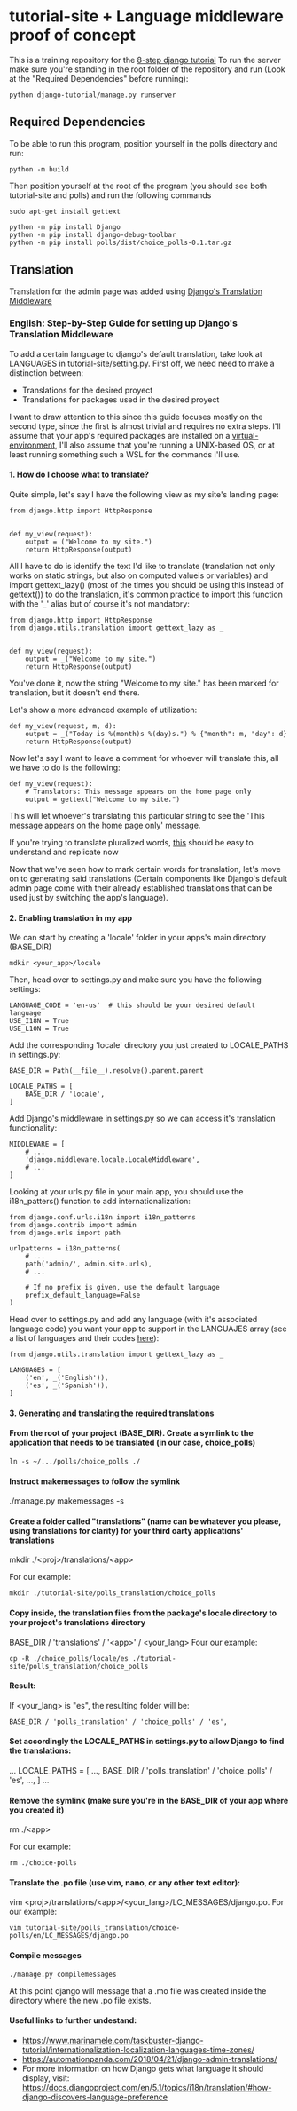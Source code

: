 # tutorial-site + Language middleware proof of concept
This is a training repository for the [8-step django tutorial](https://docs.djangoproject.com/en/5.1/intro/tutorial01/)
To run the server make sure you're standing in the root folder of the repository and run (Look at the "Required Dependencies" before running):
```
python django-tutorial/manage.py runserver
```

## Required Dependencies

To be able to run this program, position yourself in the polls directory and run:
```
python -m build
```
Then position yourself at the root of the program (you should see both tutorial-site and polls) and run the following commands
```
sudo apt-get install gettext

python -m pip install Django
python -m pip install django-debug-toolbar
python -m pip install polls/dist/choice_polls-0.1.tar.gz
```

## Translation

Translation for the admin page was added using [Django's Translation Middleware](https://docs.djangoproject.com/en/5.1/topics/i18n/translation/)

### English: Step-by-Step Guide for setting up Django's Translation Middleware

To add a certain language to django's default translation, take look at LANGUAGES in tutorial-site/setting.py. First off, we need need to make a distinction between:

- Translations for the desired proyect
- Translations for packages used in the desired proyect

I want to draw attention to this since this guide focuses mostly on the second type, since the first is almost trivial and requires no extra steps. I'll assume that your app's required packages are installed on a [virtual-environment](https://docs.python.org/3/library/venv.html), I'll also assume that you're running a UNIX-based OS, or at least running something such a WSL for the commands I'll use.

#### 1. How do I choose what to translate?
Quite simple, let's say I have the following view as my site's landing page:
```
from django.http import HttpResponse


def my_view(request):
    output = ("Welcome to my site.")
    return HttpResponse(output)
```
All I have to do is identify the text I'd like to translate (translation not only works on static strings, but also on computed valueis or variables) and import gettext_lazy() (most of the times you should be using this instead of gettext()) to do the translation, it's common practice to import this function with the '_' alias but of course it's not mandatory:
```
from django.http import HttpResponse
from django.utils.translation import gettext_lazy as _


def my_view(request):
    output = _("Welcome to my site.")
    return HttpResponse(output)
```
You've done it, now the string "Welcome to my site." has been marked for translation, but it doesn't end there.

Let's show a more advanced example of utilization:

```
def my_view(request, m, d):
    output = _("Today is %(month)s %(day)s.") % {"month": m, "day": d}
    return HttpResponse(output)
```

Now let's say I want to leave a comment for whoever will translate this, all we have to do is the following:
```
def my_view(request):
    # Translators: This message appears on the home page only
    output = gettext("Welcome to my site.")
```
This will let whoever's translating this particular string to see the 'This message appears on the home page only' message.

If you're trying to translate pluralized words, [this](https://docs.djangoproject.com/en/5.1/topics/i18n/translation/#pluralization) should be easy to understand and replicate now

Now that we've seen how to mark certain words for translation, let's move on to generating said translations (Certain components like Django's default admin page come with their already established translations that can be used just by switching the app's language).

#### 2. Enabling translation in my app
We can start by creating a 'locale' folder in your apps's main directory (BASE_DIR)
```
mdkir <your_app>/locale
```

Then, head over to settings.py and make sure you have the following settings:
```
LANGUAGE_CODE = 'en-us'  # this should be your desired default language
USE_I18N = True
USE_L10N = True
```

Add the corresponding 'locale' directory you just created to LOCALE_PATHS in settings.py:
```
BASE_DIR = Path(__file__).resolve().parent.parent

LOCALE_PATHS = [
    BASE_DIR / 'locale',
]
```

Add Django's middleware in settings.py so we can access it's translation functionality:
```
MIDDLEWARE = [
    # ...
    'django.middleware.locale.LocaleMiddleware',
    # ...
]
```

Looking at your urls.py file in your main app, you should use the i18n_patters() function to add internationalization:
```
from django.conf.urls.i18n import i18n_patterns
from django.contrib import admin
from django.urls import path
 
urlpatterns = i18n_patterns(
    # ...
    path('admin/', admin.site.urls),
    # ...
 
    # If no prefix is given, use the default language
    prefix_default_language=False
)
```

Head over to settings.py and add any language (with it's associated language code) you want your app to support in the LANGUAJES array (see a list of languages and their codes [here](https://www.w3schools.com/tags/ref_language_codes.asp)):
```
from django.utils.translation import gettext_lazy as _
 
LANGUAGES = [
    ('en', _('English')),
    ('es', _('Spanish')),
]
```

#### 3. Generating and translating the required translations
#### From the root of your project (BASE_DIR). Create a symlink to the application that needs to be translated (in our case, choice_polls)
```
ln -s ~/.../polls/choice_polls ./
```

#### Instruct makemessages to follow the symlink
./manage.py makemessages -s  

#### Create a folder called "translations" (name can be whatever you please, using translations for clarity) for your third oarty applications' translations
mkdir ./\<proj>/translations/\<app>

For our example:
```
mkdir ./tutorial-site/polls_translation/choice_polls
```

#### Copy inside, the translation files from the package's locale directory to your project's translations directory
BASE_DIR / 'translations' / '\<app>' / \<your_lang>
Four our example:
```
cp -R ./choice_polls/locale/es ./tutorial-site/polls_translation/choice_polls
```

#### Result:
If \<your_lang> is "es", the resulting folder will be:
```
BASE_DIR / 'polls_translation' / 'choice_polls' / 'es',
```

#### Set accordingly the LOCALE_PATHS in settings.py to allow Django to find the translations:
...
LOCALE_PATHS = [
    ...,
    BASE_DIR / 'polls_translation' / 'choice_polls' / 'es',
    ...,
]
...

#### Remove the symlink (make sure you're in the BASE_DIR of your app where you created it)
rm ./\<app>

For our example:
```
rm ./choice-polls
```

#### Translate the .po file (use vim, nano, or any other text editor):
vim \<proj>/translations/\<app>/\<your_lang>/LC_MESSAGES/django.po.
For our example:
```
vim tutorial-site/polls_translation/choice-polls/en/LC_MESSAGES/django.po
```

#### Compile messages
```
./manage.py compilemessages
```

At this point django will message that a .mo file was created inside the directory where the new .po file exists.




#### Useful links to further undestand:
- https://www.marinamele.com/taskbuster-django-tutorial/internationalization-localization-languages-time-zones/
- https://automationpanda.com/2018/04/21/django-admin-translations/
- For more information on how Django gets what language it should display, visit: https://docs.djangoproject.com/en/5.1/topics/i18n/translation/#how-django-discovers-language-preference
